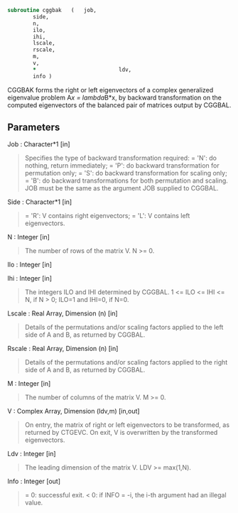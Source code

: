 ```fortran
subroutine cggbak	(	job,
		side,
		n,
		ilo,
		ihi,
		lscale,
		rscale,
		m,
		v,
		*                          ldv,
		info )
```

 CGGBAK forms the right or left eigenvectors of a complex generalized
 eigenvalue problem A*x = lambda*B*x, by backward transformation on
 the computed eigenvectors of the balanced pair of matrices output by
 CGGBAL.

## Parameters
Job : Character*1 [in]
> Specifies the type of backward transformation required:
> = 'N':  do nothing, return immediately;
> = 'P':  do backward transformation for permutation only;
> = 'S':  do backward transformation for scaling only;
> = 'B':  do backward transformations for both permutation and
> scaling.
> JOB must be the same as the argument JOB supplied to CGGBAL.

Side : Character*1 [in]
> = 'R':  V contains right eigenvectors;
> = 'L':  V contains left eigenvectors.

N : Integer [in]
> The number of rows of the matrix V.  N >= 0.

Ilo : Integer [in]

Ihi : Integer [in]
> The integers ILO and IHI determined by CGGBAL.
> 1 <= ILO <= IHI <= N, if N > 0; ILO=1 and IHI=0, if N=0.

Lscale : Real Array, Dimension (n) [in]
> Details of the permutations and/or scaling factors applied
> to the left side of A and B, as returned by CGGBAL.

Rscale : Real Array, Dimension (n) [in]
> Details of the permutations and/or scaling factors applied
> to the right side of A and B, as returned by CGGBAL.

M : Integer [in]
> The number of columns of the matrix V.  M >= 0.

V : Complex Array, Dimension (ldv,m) [in,out]
> On entry, the matrix of right or left eigenvectors to be
> transformed, as returned by CTGEVC.
> On exit, V is overwritten by the transformed eigenvectors.

Ldv : Integer [in]
> The leading dimension of the matrix V. LDV >= max(1,N).

Info : Integer [out]
> = 0:  successful exit.
> < 0:  if INFO = -i, the i-th argument had an illegal value.

